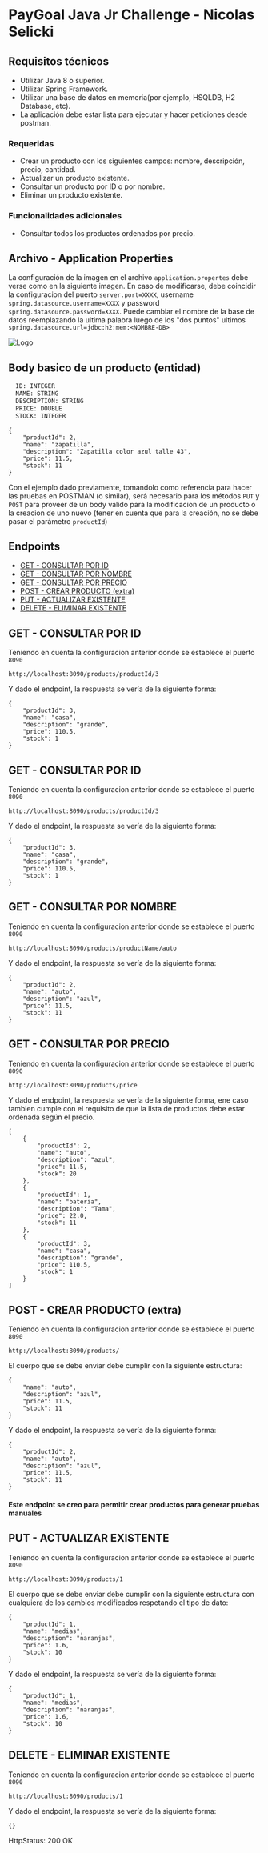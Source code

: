 
# PayGoal Java Jr Challenge - Nicolas Selicki

## Requisitos técnicos
- Utilizar Java 8 o superior. 
- Utilizar Spring Framework.
- Utilizar una base de datos en memoria(por ejemplo, HSQLDB, H2 Database, etc).
- La aplicación debe estar lista para ejecutar y hacer peticiones desde postman.

### Requeridas
- Crear un producto con los siguientes campos: nombre, descripción, precio, cantidad.
- Actualizar un producto existente.
- Consultar un producto por ID o por nombre.
- Eliminar un producto existente.

### Funcionalidades adicionales
- Consultar todos los productos ordenados por precio.




## Archivo - Application Properties

La configuración de la imagen en el archivo `application.propertes` debe verse como en la siguiente imagen. En caso de modificarse, debe coincidir la configuracion del puerto `server.port=XXXX`, username `spring.datasource.username=XXXX` y password `spring.datasource.password=XXXX`. Puede cambiar el nombre de la base de datos reemplazando la ultima palabra luego de los "dos puntos" ultimos `spring.datasource.url=jdbc:h2:mem:<NOMBRE-DB>`

![Logo](https://i.ibb.co/Sy5wmKr/application-properties.png)


## Body basico de un producto (entidad)

```bash
  ID: INTEGER
  NAME: STRING
  DESCRIPTION: STRING
  PRICE: DOUBLE
  STOCK: INTEGER
```

````
{
    "productId": 2,
    "name": "zapatilla",
    "description": "Zapatilla color azul talle 43",
    "price": 11.5,
    "stock": 11
}
````

Con el ejemplo dado previamente, tomandolo como referencia para hacer las pruebas en POSTMAN (o similar), será necesario para los métodos ```PUT``` y ```POST``` para proveer de un body valido para la modificacion de un producto o la creacion de uno nuevo (tener en cuenta que para la creación, no se debe pasar el parámetro ```productId```)
## Endpoints

- [GET - CONSULTAR POR ID](#-GET-CONSULTAR-POR-ID)
- [GET - CONSULTAR POR NOMBRE](#GET---CONSULTAR-POR-NOMBRE)
- [GET - CONSULTAR POR PRECIO](#GET---CONSULTAR-POR-PRECIO)
- [POST - CREAR PRODUCTO (extra)](#POST---CREAR-PRODUCTO)
- [PUT - ACTUALIZAR EXISTENTE](#PUT---ACTUALIZAR-EXISTENTE)
- [DELETE - ELIMINAR EXISTENTE](#DELETE---ELIMINAR-EXISTENTE)

## GET - CONSULTAR POR ID

Teniendo en cuenta la configuracion anterior donde se establece el puerto ```8090```

```http://localhost:8090/products/productId/3```

Y dado el endpoint, la respuesta se vería de la siguiente forma:


````
{
    "productId": 3,
    "name": "casa",
    "description": "grande",
    "price": 110.5,
    "stock": 1
}
````
## GET - CONSULTAR POR ID

Teniendo en cuenta la configuracion anterior donde se establece el puerto ```8090```

```http://localhost:8090/products/productId/3```

Y dado el endpoint, la respuesta se vería de la siguiente forma:


````
{
    "productId": 3,
    "name": "casa",
    "description": "grande",
    "price": 110.5,
    "stock": 1
}
````
## GET - CONSULTAR POR NOMBRE

Teniendo en cuenta la configuracion anterior donde se establece el puerto ```8090```

```http://localhost:8090/products/productName/auto```

Y dado el endpoint, la respuesta se vería de la siguiente forma:


````
{
    "productId": 2,
    "name": "auto",
    "description": "azul",
    "price": 11.5,
    "stock": 11
}
````


## GET - CONSULTAR POR PRECIO

Teniendo en cuenta la configuracion anterior donde se establece el puerto ```8090```

```http://localhost:8090/products/price```

Y dado el endpoint, la respuesta se vería de la siguiente forma, ene caso tambien cumple con el requisito de que la lista de productos debe estar ordenada según el precio.


````
[
    {
        "productId": 2,
        "name": "auto",
        "description": "azul",
        "price": 11.5,
        "stock": 20
    },
    {
        "productId": 1,
        "name": "bateria",
        "description": "Tama",
        "price": 22.0,
        "stock": 11
    },
    {
        "productId": 3,
        "name": "casa",
        "description": "grande",
        "price": 110.5,
        "stock": 1
    }
]
````

## POST - CREAR PRODUCTO (extra)

Teniendo en cuenta la configuracion anterior donde se establece el puerto ```8090```

```http://localhost:8090/products/```

El cuerpo que se debe enviar debe cumplir con la siguiente estructura:

````
{
    "name": "auto",
    "description": "azul",
    "price": 11.5,
    "stock": 11
}
````

Y dado el endpoint, la respuesta se vería de la siguiente forma:


````
{
    "productId": 2,
    "name": "auto",
    "description": "azul",
    "price": 11.5,
    "stock": 11
}
````

#### Este endpoint se creo para permitir crear productos para generar pruebas manuales
## PUT - ACTUALIZAR EXISTENTE

Teniendo en cuenta la configuracion anterior donde se establece el puerto ```8090```

```http://localhost:8090/products/1```

El cuerpo que se debe enviar debe cumplir con la siguiente estructura con cualquiera de los cambios modificados respetando el tipo de dato:

````
{
    "productId": 1,
    "name": "medias",
    "description": "naranjas",
    "price": 1.6,
    "stock": 10
}
````

Y dado el endpoint, la respuesta se vería de la siguiente forma:


````
{
    "productId": 1,
    "name": "medias",
    "description": "naranjas",
    "price": 1.6,
    "stock": 10
}
````
## DELETE - ELIMINAR EXISTENTE

Teniendo en cuenta la configuracion anterior donde se establece el puerto ```8090```

```http://localhost:8090/products/1```

Y dado el endpoint, la respuesta se vería de la siguiente forma:


````
{}
````
HttpStatus: 200 OK

